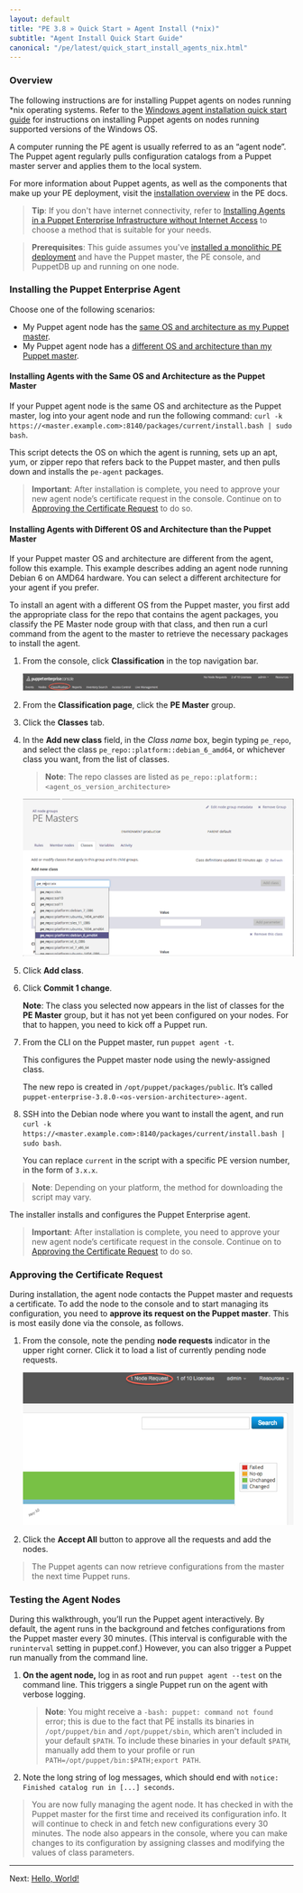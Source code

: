 ```yaml
---
layout: default
title: "PE 3.8 » Quick Start » Agent Install (*nix)"
subtitle: "Agent Install Quick Start Guide"
canonical: "/pe/latest/quick_start_install_agents_nix.html"
---
```



### Overview

The following instructions are for installing Puppet agents on nodes running *nix operating systems. Refer to the [Windows agent installation quick start guide](./quick_start_install_agents_windows.html) for instructions on installing Puppet agents on nodes running supported versions of the Windows OS.

A computer running the PE agent is usually referred to as an “agent node”. The Puppet agent regularly pulls configuration catalogs from a Puppet master server and applies them to the local system.

For more information about Puppet agents, as well as the components that make up your PE deployment, visit the [installation overview](./install_basic.html) in the PE docs.

>**Tip**: If you don't have internet connectivity, refer to [Installing Agents in a Puppet Enterprise Infrastructure without Internet Access](./install_agents.html#installing-agents-in-a-puppet-enterprise-infrastructure-without-internet-access) to choose a method that is suitable for your needs.

>**Prerequisites**: This guide assumes you've [installed a monolithic PE deployment](./quick_start_install_mono.html) and have the Puppet master, the PE console, and PuppetDB up and running on one node.

### Installing the Puppet Enterprise Agent

Choose one of the following scenarios:

- My Puppet agent node has the [same OS and architecture as my Puppet master](#installing-agents-with-the-same-os-and-architecture-as-the-puppet-master).
- My Puppet agent node has a [different OS and architecture than my Puppet master](#installing-agents-with-different-os-and-architecture-than-the-puppet-master).


#### Installing Agents with the Same OS and Architecture as the Puppet Master

If your Puppet agent node is the same OS and architecture as the Puppet master, log into your agent node and run the following command:
 `curl -k https://<master.example.com>:8140/packages/current/install.bash | sudo bash`.

This script detects the OS on which the agent is running, sets up an apt, yum, or zipper repo that refers back to the Puppet master, and then pulls down and installs the `pe-agent` packages.

> **Important**: After installation is complete, you need to approve your new agent node’s certificate request in the console. Continue on to [Approving the Certificate Request](#approving-the-certificate-request) to do so.

#### Installing Agents with Different OS and Architecture than the Puppet Master

[classification_selector]: ./images/quick/classification_selector.png
[add_repo]: ./images/quick/add_repo.png
[node_request]: ./images/console/request_indicator.png

If your Puppet master OS and architecture are different from the agent, follow this example. This example describes adding an agent node running Debian 6 on AMD64 hardware. You can select a different architecture for your agent if you prefer.

To install an agent with a different OS from the Puppet master, you first add the appropriate class for the repo that contains the agent packages, you classify the PE Master node group with that class, and then run a curl command from the agent to the master to retrieve the necessary packages to install the agent.

1. From the console, click __Classification__ in the top navigation bar.

   ![classification selection][classification_selector]

2. From the __Classification page__, click the __PE Master__ group.

3. Click the __Classes__ tab.

4. In the __Add new class__ field, in the _Class name_ box, begin typing `pe_repo`, and select the class `pe_repo::platform::debian_6_amd64`, or whichever class you want, from the list of classes.

   > **Note**: The repo classes are listed as `pe_repo::platform::<agent_os_version_architecture>`

   ![adding the repo class][add_repo]

5. Click __Add class__.

6. Click __Commit 1 change__.

   **Note**: The class you selected now appears in the list of classes for the __PE Master__ group, but it has not yet been configured on your nodes. For that to happen, you need to kick off a Puppet run.

7. From the CLI on the Puppet master, run `puppet agent -t`.

   This configures the Puppet master node using the newly-assigned class.

   The new repo is created in `/opt/puppet/packages/public`. It’s called `puppet-enterprise-3.8.0-<os-version-architecture>-agent`.

9. SSH into the Debian node where you want to install the agent, and run `curl -k https://<master.example.com>:8140/packages/current/install.bash | sudo bash`.

   You can replace `current` in the script with a specific PE version number, in the form of `3.x.x`.

>**Note**: Depending on your platform, the method for downloading the script may vary.

The installer installs and configures the Puppet Enterprise agent.

> **Important**: After installation is complete, you need to approve your new agent node’s certificate request in the console. Continue on to [Approving the Certificate Request](#approving-the-certificate-request) to do so.

### Approving the Certificate Request

During installation, the agent node contacts the Puppet master and requests a certificate. To add the node to the console and to start managing its configuration, you need to **approve its request on the Puppet master**. This is most easily done via the console, as follows.

1. From the console, note the pending __node requests__ indicator in the upper right corner. Click it to load a list of currently pending node requests.

   ![Node Request Indicator][node_request]

2. Click the __Accept All__ button to approve all the requests and add the nodes.

> The Puppet agents can now retrieve configurations from the master the next time Puppet runs.

### Testing the Agent Nodes

During this walkthrough, you’ll run the Puppet agent interactively. By default, the agent runs in the background and fetches configurations from the Puppet master every 30 minutes. (This interval is configurable with the `runinterval` setting in puppet.conf.) However, you can also trigger a Puppet run manually from the command line.

1. **On the agent node,** log in as root and run `puppet agent --test` on the command line. This triggers a single Puppet run on the agent with verbose logging.

   > **Note**: You might receive a `-bash: puppet: command not found` error; this is due to the fact that PE installs its binaries in `/opt/puppet/bin` and `/opt/puppet/sbin`, which aren't included in your default `$PATH`. To include these binaries in your default `$PATH`, manually add them to your profile or run `PATH=/opt/puppet/bin:$PATH;export PATH`.

2. Note the long string of log messages, which should end with `notice: Finished catalog run in [...] seconds`.

> You are now fully managing the agent node. It has checked in with the Puppet master for the first time and received its configuration info. It will continue to check in and fetch new configurations every 30 minutes. The node also appears in the console, where you can make changes to its configuration by assigning classes and modifying the values of class parameters.


---------------
Next: [Hello, World!](./quick_start_helloworld.html)


